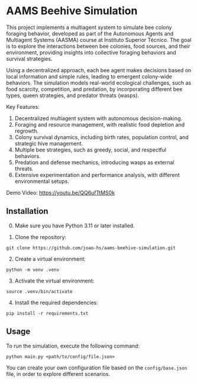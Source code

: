 # AAMS Beehive Simulation

This project implements a multiagent system to simulate bee colony foraging behavior, developed as part of the Autonomous Agents and Multiagent Systems (AASMA) course at Instituto Superior Técnico. The goal is to explore the interactions between bee colonies, food sources, and their environment, providing insights into collective foraging behaviors and survival strategies.

Using a decentralized approach, each bee agent makes decisions based on local information and simple rules, leading to emergent colony-wide behaviors. The simulation models real-world ecological challenges, such as food scarcity, competition, and predation, by incorporating different bee types, queen strategies, and predator threats (wasps).

Key Features:
1. Decentralized multiagent system with autonomous decision-making.
2. Foraging and resource management, with realistic food depletion and regrowth.
3. Colony survival dynamics, including birth rates, population control, and strategic hive management.
4. Multiple bee strategies, such as greedy, social, and respectful behaviors.
5. Predation and defense mechanics, introducing wasps as external threats.
6. Extensive experimentation and performance analysis, with different environmental setups.

Demo Video: https://youtu.be/QQ6ufTtMS0k 

## Installation

0. Make sure you have Python 3.11 or later installed.

1. Clone the repository:

```shell
git clone https://github.com/joao-hs/aams-beehive-simulation.git
```

2. Create a virtual environment:

```shell
python -m venv .venv
```

3. Activate the virtual environment:

```shell
source .venv/bin/activate
```

4. Install the required dependencies:

```shell
pip install -r requirements.txt
```

## Usage

To run the simulation, execute the following command:

```shell
python main.py <path/to/config/file.json>
```

You can create your own configuration file based on the `config/base.json` file, in order to explore different scenarios.
